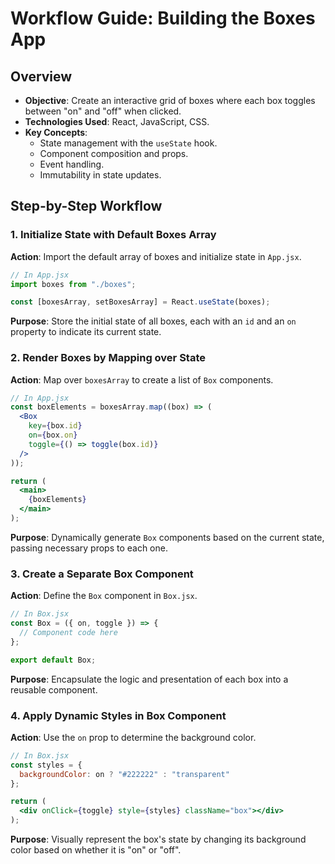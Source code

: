 # Workflow Guide: Building the Boxes App

## Overview

- **Objective**: Create an interactive grid of boxes where each box toggles between "on" and "off" when clicked.
- **Technologies Used**: React, JavaScript, CSS.
- **Key Concepts**:
  - State management with the `useState` hook.
  - Component composition and props.
  - Event handling.
  - Immutability in state updates.

## Step-by-Step Workflow

### 1. Initialize State with Default Boxes Array

**Action**: Import the default array of boxes and initialize state in `App.jsx`.

```jsx
// In App.jsx
import boxes from "./boxes";

const [boxesArray, setBoxesArray] = React.useState(boxes);
```

**Purpose**: Store the initial state of all boxes, each with an `id` and an `on` property to indicate its current state.

### 2. Render Boxes by Mapping over State

**Action**: Map over `boxesArray` to create a list of `Box` components.

```jsx
// In App.jsx
const boxElements = boxesArray.map((box) => (
  <Box 
    key={box.id} 
    on={box.on} 
    toggle={() => toggle(box.id)}
  />
));

return (
  <main>
    {boxElements}
  </main>
);
```

**Purpose**: Dynamically generate `Box` components based on the current state, passing necessary props to each one.

### 3. Create a Separate Box Component

**Action**: Define the `Box` component in `Box.jsx`.

```jsx
// In Box.jsx
const Box = ({ on, toggle }) => {
  // Component code here
};

export default Box;
```

**Purpose**: Encapsulate the logic and presentation of each box into a reusable component.

### 4. Apply Dynamic Styles in Box Component

**Action**: Use the `on` prop to determine the background color.

```jsx
// In Box.jsx
const styles = {
  backgroundColor: on ? "#222222" : "transparent"
};

return (
  <div onClick={toggle} style={styles} className="box"></div>
);
```

**Purpose**: Visually represent the box's state by changing its background color based on whether it is "on" or "off".

